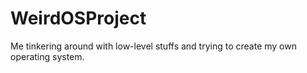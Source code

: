 # WeirdOSProject
Me tinkering around with low-level stuffs and trying to create my own operating system.
